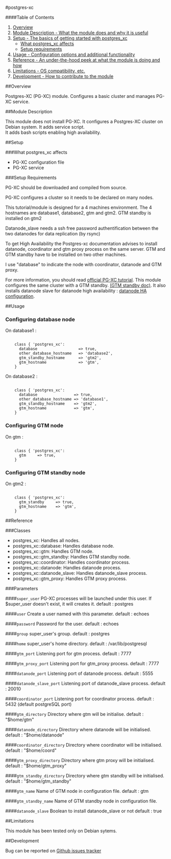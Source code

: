 #postgres-xc

####Table of Contents

1. [Overview](#overview)
2. [Module Description - What the module does and why it is useful](#module-description)
3. [Setup - The basics of getting started with postgres_xc](#setup)
    * [What postgres_xc affects](#what-postgres_xc-affects)
    * [Setup requirements](#setup-requirements)
4. [Usage - Configuration options and additional functionality](#usage)
5. [Reference - An under-the-hood peek at what the module is doing and how](#reference)
5. [Limitations - OS compatibility, etc.](#limitations)
6. [Development - How to contribute to the module](#development)

##Overview

Postgres-XC (PG-XC) module. Configures a basic cluster and manages PG-XC service.

##Module Description

This module does not install PG-XC. It configures a Postgres-XC cluster on Debian system.
It adds service script.    
It adds bash scripts enabling high availability.

##Setup

###What postgres_xc affects

  * PG-XC configuration file
  * PG-XC service

###Setup Requirements

PG-XC should be downloaded and compiled from source.
 
PG-XC configures a cluster so it needs to be declared on many nodes.

This tutorial/module is designed for a 4 machines environment.
The 4 hostnames are database1, database2, gtm and gtm2.
GTM standby is installed on gtm2

Datanode\_slave needs a ssh free password authentification between the two datanodes for data replication (by rsync)

To get High Availability the Postgres-xc documentation advises to install datanode, coordinator and gtm proxy process on the same server.
GTM and GTM standby have to be installed on two other machines.

I use "database" to indicate the node with coordinator, datanode and GTM proxy.

For more information, you should read [official PG-XC tutorial](http://postgresxc.wikia.com/wiki/Real_Server_configuration). This module configures the same cluster with a GTM standby. [(GTM standby doc)](http://postgresxc.wikia.com/wiki/GTM_Standby_Configuration). It also installs datanode slave for datanode high availability : [datanode HA configuration](http://postgresxc.wikia.com/wiki/Datanode_HA_configuration).

##Usage

### Configuring database node

On database1 :

```puppet

    class { 'postgres_xc': 
      database                  => true,
      other_database_hostname   => 'database2',
      gtm_standby_hostname      => 'gtm2',
      gtm_hostname              => 'gtm',
    }
```

On database2 :

```puppet

    class { 'postgres_xc':
      database                => true,
      other_database_hostname => 'database1',
      gtm_standby_hostname    => 'gtm2',
      gtm_hostname            => 'gtm',
    }
```
### Configuring GTM node

On gtm :

```puppet

    class { 'postgres_xc': 
      gtm     => true,
    }
```

### Configuring GTM standby node

On gtm2 :

```puppet

    class { 'postgres_xc':
      gtm_standby     => true,
      gtm_hostname    => 'gtm',    
    }
```

##Reference

###Classes


  * postgres_xc: Handles all nodes.
  * postgres_xc::database: Handles database node.
  * postgres_xc::gtm: Handles GTM node.
  * postgres_xc::gtm_standby: Handles GTM standby node.
  * postgres_xc::coordinator: Handles coordinator process.
  * postgres_xc::datanode: Handles datanode process.
  * postgres_xc::datanode_slave: Handles datanode_slave process.
  * postgres_xc::gtm_proxy: Handles GTM proxy process.

###Parameters

####`super_user`
   PG-XC processes will be launched under this user.
    If $super_user doesn't exist, it will creates it.
   default : postgres

####`user`
   Create a user named with this parameter.
   default : echoes

####`password`
   Password for the user.
   default : echoes

####`group`
   super_user's group.
   default : postgres

####`home`
   super_user's home directory.
   default : /var/lib/postgresql

####`gtm_port`
   Listening port for gtm process.
   default : 7777

####`gtm_proxy_port`
   Listening port for gtm_proxy process.
   default : 7777

####`datanode_port`
   Listening port of datanode process.
   default : 5555

####`datanode_slave_port`
   Listening port of datanode_slave process.
   default : 20010

####`coordinator_port`
   Listening port for coordinator process.
   default : 5432 (default postgreSQL port)

####`gtm_directory`
   Directory where gtm will be initialise.
   default : "$home/gtm"

####`datanode_directory`
   Directory where datanode will be initialised.
   default : "$home/datanode"

####`coordinator_directory`
   Directory where coordinator will be initialised.
   default : "$home/coord"

####`gtm_proxy_directory`
   Directory where gtm proxy will be initialised.
   default : "$home/gtm_proxy"

####`gtm_standby_directory`
   Directory where gtm standby will be initialised.
   default : "$home/gtm_standby"

####`gtm_name`
   Name of GTM node in configuration file.
   default : gtm

####`gtm_standby_name`
   Name of GTM standby node in configuration file.

####`datanode_slave`
   Boolean to install datanode_slave or not
   default : true

##Limitations

This module has been tested only on Debian sytems.

##Development

Bug can be reported on [Github issues tracker](https://github.com/echoes-tech/puppet-postgres_xc/issues)

